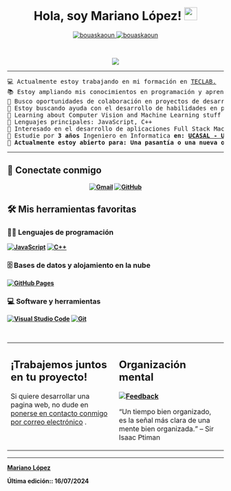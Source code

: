 <h1 align="center">
Hola, soy Mariano López!
	<a href="https://github.com/Marlo-Byte" target="_self">
		<img src="https://media.giphy.com/media/hvRJCLFzcasrR4ia7z/giphy.gif" width="30">
	</a>
</h1>
<p align="center">
	<a href="https://github.com/Marlo-Byte">
		<img src="https://komarev.com/ghpvc/?username=bouaskaoun&label=Profile%20views&color=0e75b6&style=flat" alt="bouaskaoun" />
	</a>
	<a href="https://github.com/Marlo-Byte">
		<img src="https://img.shields.io/github/followers/bouaskaoun?label=Followers" alt="bouaskaoun" />
	</a>
</p>
<br/>
<p align="center">
	<a href="https://github.com/Marlo-Byte">
		<img src="https://readme-typing-svg.herokuapp.com?lines=Marlo-Byte;Estudiante+de+Informatica;Desarrollador+Web+Full+Stack;Siempre%20aprendiendo%20cosas%20nuevas&center=true&width=380&height=45">
	</a>
</p>

<hr>

<pre>
💻 Actualmente estoy trabajando en mi formación en <a href="https://www.teclab.edu.ar/" target="_blank">TECLAB.</a>
📚 Estoy ampliando mis conocimientos en programación y aprendiendo AMXX PAWN
📝 Busco oportunidades de colaboración en proyectos de desarrollo web y aplicaciones
🔭 Estoy buscando ayuda con el desarrollo de habilidades en programación y diseño web
🌱 Learning about Computer Vision and Machine Learning stuff
🌟 Lenguajes principales: JavaScript, C++
🚩 Interesado en el desarrollo de aplicaciones Full Stack Machine Learning
💬 Estudie por <b>3 años</b> Ingeniero en Informatica <b>en: <a href="https://www.ucasal.edu.ar/" target="_blank">UCASAL - Universidad Católica de Salta</a>
🤔 Actualmente estoy abierto para: <b>Una pasantía</b> o una nueva <b>oportunidad laboral</b>, este es <a href="https://drive.google.com/file/d/1rllSyiONWfhhdwGy_eaC-KjH_0Y-w864/view?usp=sharing" target="_blank">MI CV.</a>
</pre>
<hr>

## 🤝 Conectate conmigo
<p align="center">
	<a href="mailto:marianolopgarcia@gmail.com"><img img src="https://img.shields.io/badge/gmail-%23EA4335.svg?style=plastic&logo=gmail&logoColor=white" alt="Gmail"/></a>
	<!-- <a href="https://www.linkedin.com/in/"><img src="https://img.shields.io/badge/linkedin-%230A66C2.svg?style=plastic&logo=linkedin&logoColor=white" alt="LinkedIn"/></a> -->
	<a href="https://github.com/Marlo-Byte"><img src="https://img.shields.io/badge/github-%23181717.svg?style=plastic&logo=github&logoColor=white" alt="GitHub"/></a>
</p>

## 🛠️ Mis herramientas favoritas

### 👨‍💻 Lenguajes de programación

<p>
    <a href="https://github.com/Marlo-Byte"><img alt="JavaScript" src="https://img.shields.io/badge/JavaScript%20-%23F7DF1E.svg?logo=javascript&logoColor=black"></a>
    <a href="https://github.com/Marlo-Byte"><img alt="C++" src="https://img.shields.io/badge/C%2B%2B-00599C?logo=cplusplus"></a>

### 🗄️ Bases de datos y alojamiento en la nube

<p>
    <a href="https://github.com/Marlo-Byte"><img alt="GitHub Pages" src="https://img.shields.io/badge/GitHub%20Pages-%23327FC7.svg?logo=github&logoColor=white"></a>
</p>

### 💻 Software y herramientas

<p>
    <a href="https://github.com/Marlo-Byte"><img alt="Visual Studio Code" src="https://img.shields.io/badge/Visual%20Studio%20Code-0078d7.svg?logo=visual-studio-code&logoColor=white"></a>
    <a href="https://github.com/Marlo-Byte"><img alt="Git" src="https://img.shields.io/badge/Git%20-%23F05033.svg?logo=git&logoColor=white"></a>
</p>
</br>

<table style="border: none">
  <tr>
  <td width="50%" valign="top">

## ¡Trabajemos juntos en tu proyecto!

Si quiere desarrollar una pagina web, no dude en <a href="mailto:marianolopgarcia@gmail.com">ponerse en contacto conmigo por correo electrónico</a> .

  </td>
  <td width="50%" valign="top">

## Organización mental

**<a href="https://github.com/Marlo-Byte"><img alt="Feedback" src="https://img.shields.io/badge/Ask%20me-anything-1abc9c.svg"></a>**

“Un tiempo bien organizado, es la señal más clara de una mente bien organizada.”
– Sir Isaac Ptiman

  </td>
  </tr>
</table>

------

[Mariano López](https://github.com/Marlo-Byte)

Última edición:: 16/07/2024
